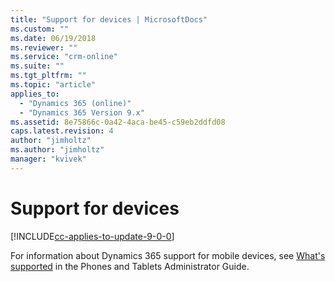 ```yaml
---
title: "Support for devices | MicrosoftDocs"
ms.custom: ""
ms.date: 06/19/2018
ms.reviewer: ""
ms.service: "crm-online"
ms.suite: ""
ms.tgt_pltfrm: ""
ms.topic: "article"
applies_to: 
  - "Dynamics 365 (online)"
  - "Dynamics 365 Version 9.x"
ms.assetid: 8e75866c-0a42-4aca-be45-c59eb2ddfd08
caps.latest.revision: 4
author: "jimholtz"
ms.author: "jimholtz"
manager: "kvivek"
---
```

# Support for devices

[!INCLUDE[cc-applies-to-update-9-0-0](../includes/cc_applies_to_update_9_0_0.md)]

For information about Dynamics 365 support for mobile devices, see [What's supported](../mobile-app/support-phones-tablets.md) in the Phones and Tablets Administrator Guide.